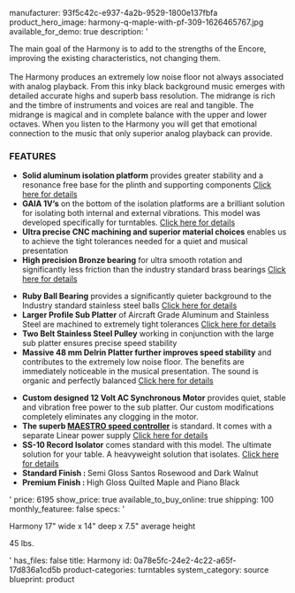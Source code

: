 manufacturer: 93f5c42c-e937-4a2b-9529-1800e137fbfa
product_hero_image: harmony-q-maple-with-pf-309-1626465767.jpg
available_for_demo: true
description: '<p>The main goal of the Harmony is to add to the strengths of the Encore, improving the existing characteristics, not changing them.<br><br>The Harmony produces an extremely low noise floor not always associated with analog playback. From this inky black background music emerges with detailed accurate highs and superb bass resolution. The midrange is rich and the timbre of instruments and voices are real and tangible. The midrange is magical and in complete balance with the upper and lower octaves. When you listen to the Harmony you will get that emotional connection to the music that only superior analog playback can provide.&nbsp;&nbsp;</p><h3>FEATURES</h3><ul><li><strong>Solid aluminum isolation platform</strong>&nbsp;provides greater stability and a resonance free base for the plinth and supporting components&nbsp;<a href="https://purefidelity.ca/features-harmony.html#isolation">Click here for details</a></li><li><strong>GAIA 1V’s</strong>&nbsp;on the bottom of the isolation platforms are a brilliant solution for isolating both internal and external vibrations. This model was developed specifically for turntables.&nbsp;<a href="https://purefidelity.ca/features-harmony.html#gaia">Click here for details</a></li><li><strong>Ultra precise CNC machining and superior material choices</strong>&nbsp;enables us to achieve the tight tolerances needed for a quiet and musical presentation</li><li><strong>High precision Bronze bearing</strong>&nbsp;for ultra smooth rotation and significantly less friction than the industry standard brass bearings&nbsp;<a href="https://purefidelity.ca/features-harmony.html#bronze">Click here for details</a></li></ul><ul><li><strong>Ruby Ball Bearing</strong>&nbsp;provides a significantly quieter background to the Industry standard stainless steel balls&nbsp;<a href="https://purefidelity.ca/features-harmony.html#bronze">Click here for details</a></li><li><strong>Larger Profile Sub Platter</strong>&nbsp;of Aircraft Grade Aluminum and Stainless Steel are machined to extremely tight tolerances&nbsp;<a href="https://purefidelity.ca/features-harmony.html#motor">Click here for details</a></li><li><strong>Two Belt Stainless Steel Pulley</strong>&nbsp;working in conjunction with the large sub platter ensures precise speed stability</li><li><strong>Massive 48 mm Delrin Platter further improves speed stability</strong>&nbsp;and contributes to the extremely low noise floor. The benefits are immediately noticeable in the musical presentation. The sound is organic and perfectly balanced&nbsp;<a href="https://purefidelity.ca/features-harmony.html#delrin">Click here for details</a></li></ul><ul><li><strong>Custom designed 12 Volt AC Synchronous Motor</strong>&nbsp;provides quiet, stable and vibration free power to the sub platter. Our custom modifications completely eliminates any clogging in the motor.</li><li><strong>The superb&nbsp;<a href="https://purefidelity.ca/maestro-SC.html">MAESTRO speed controller</a></strong>&nbsp;is standard. It comes with a separate Linear power supply&nbsp;<a href="https://purefidelity.ca/maestro-SC.html">Click here for details</a></li><li><strong>SS-10 Record Isolator</strong>&nbsp;comes standard with this model. The ultimate solution for your table. A heavyweight solution that isolates.&nbsp;<a href="https://purefidelity.ca/features-harmony.html#ss10">Click here for details</a></li><li><strong>Standard Finish :&nbsp;</strong>Semi Gloss Santos Rosewood and Dark Walnut</li><li><strong>Premium Finish :&nbsp;</strong>High Gloss Quilted Maple and Piano Black</li></ul>'
price: 6195
show_price: true
available_to_buy_online: true
shipping: 100
monthly_featuree: false
specs: '<p>Harmony 17" wide x 14" deep x 7.5" average height&nbsp;</p><p>45 lbs.&nbsp;</p>'
has_files: false
title: Harmony
id: 0a78e5fc-24e2-4c22-a65f-17d836a1cd5b
product-categories: turntables
system_category: source
blueprint: product

